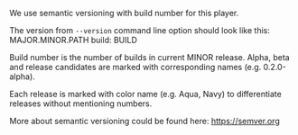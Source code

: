 We use semantic versioning with build number for this player.

The version from `--version` command line option should look like this: MAJOR.MINOR.PATH build: BUILD

Build number is the number of builds in current MINOR release. Alpha, beta and release candidates are marked with corresponding names (e.g. 0.2.0-alpha).

Each release is marked with color name (e.g. Aqua, Navy) to differentiate releases without mentioning numbers.

More about semantic versioning could be found here: https://semver.org
